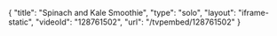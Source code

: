{
    "title": "Spinach and Kale Smoothie",
    "type": "solo",
    "layout": "iframe-static",
    "videoId": "128761502",
    "url": "\/tvpembed\/128761502"
}